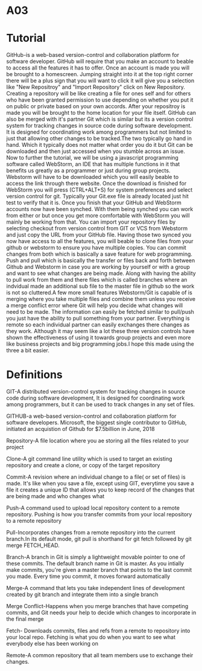 # A03

# Tutorial
GitHub-is a web-based version-control and collaboration platform for software developer. GitHub will require that you make an account to beable to access all the features it has to offer. Once an account is made you will be brought to a homescreen. Jumping straight into it at the top right corner there will be a plus sign that you will want to click it will give you a selection like "New Repositroy" and "Import Repository" click on New Repository. Creating a repository will be like creating a file for ones self and for others who have been granted permission to use depending on whether you put it on public or private based on your own accords. After your repositroy is made you will be brought to the home location for your file itself. GitHub can also be merged with it's partner Git which is similar but its a version control system for tracking changes in source code during software development. It is designed for coordinating work among programmers but not limited to just that allowing other changes to be tracked.The two typically go hand in hand. Which it typically does not matter what order you do it but Git can be downloaded and then just accessed when you stumble across an issue. Now to further the tutorial, we will be using a javascript programming software called WebStorm, an IDE that has multiple functions in it that benefits us greatly as a programmer or just during group projects. Webstorm will have to be downloaded which you will easily beable to access the link through there website. Once the download is finished for WebStorm you will press (CTRL+ALT+S) for system preferences and select version control for git. Typically your Git.exe file is already located just hit test to verify that it is. Once you finish that your GitHub and WebStorm accounts now have been synched. With them being synched you can work from either or but once you get more comfortable with WebStorm you will mainly be working from that. You can import your repository files by selecting checkout from version control from GIT or VCS from Webstorm and just copy the URL from your GitHub file. Having those two synced you now have access to all the features, you will beable to clone files from your github or webstorm to ensure you have multiple copies. You can commit changes from both which is basically a save feature for web programming. Push and pull which is basically the transfer or files back and forth between Github and Webstorm in case you are working by yourself or with a group and want to see what changes are being made. Along with having the ability to pull work from them and there files which is called branches where an indvidual made an additional sub file to the master file in github so the work is not so cluttered.A few more small features Webstorm/Git is capable of is merging where you take multiple files and combine them unless you receive a merge conflict error where Git will help you decide what changes will need to be made. The information can easily be fetched similar to pull/push you just have the ability to pull something from your partner. Everything is remote so each individual partner can easily exchanges there changes as they work. Although it may seem like a lot these three version controls have shown the effectiveness of using it towards group projects and even more like business projects and big programming jobs.I hope this made using the three a bit easier.

# Definitions
GIT-A distributed version-control system for tracking changes in source code during software development, It is designed for coordinating work among programmers, but it can be used to track changes in any set of files.

GITHUB-a web-based version-control and collaboration platform for software developers. Microsoft, the biggest single contributor to GitHub, initiated an acquistion of Github for $7.5billion in June, 2018

Repository-A file location where you ae storing all the files related to your project

Clone-A git command line utility which is used to target an existing repository and create a clone, or copy of the target repository

Commit-A revision where an individual change to a file( or set of files) is made. It's like when you save a file, except using GIT, everytime you save a file it creates a unique ID that allows you to keep record of the changes that are being made and who changes what

Push-A command used to upload local repository content to a remote repository. Pushing is how you transfer commits from your local repository to a remote repository 

Pull-Incorporates changes from a remote repository into the current branch.In its default mode, git pull is shorthand for git fetch followed by git merge FETCH_HEAD.

Branch-A branch in Git is simply a lightweight movable pointer to one of these commits. The default branch name in Git is master. As you intially make commits, you're given a master branch that points to the last commit you made. Every time you commit, it moves forward automatically

Merge-A command that lets you take independent lines of development created by git branch and integrate them into a single branch

Merge Conflict-Happens when you merge branches that have competing commits, and Git needs your help to decide which changes to incorporate in the final merge

Fetch- Downloads commits, files and refs from a remote to repository into your local repo. Fetching is what you do when you want to see what everybody else has been working on

Remote-A common repository that all team members use to exchange their changes.

